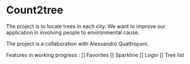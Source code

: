 # Count2tree

The project is to locate trees in each city. We want to improve our application in involving people to environmental cause. 

The project is a collaboration with Alessandro Quattropani.

Features in working progress :
[] Favorites
[] Sparkline
[] Login
[] Tree list
